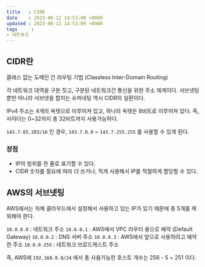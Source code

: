 ```yaml
---
title   : CIDR
date    : 2023-06-12 14:53:00 +0900
updated : 2023-06-12 14:53:09 +0900
tags     : 
- 네트워크
---
```


## CIDR란

클래스 없는 도메인 간 라우팅 기법 (Classless Inter-Domain Routing)

각 네트워크 대역을 구분 짓고, 구분된 네트워크간 통신을 위한 주소 체계이다.
서브넷팅 뿐만 아니라 서브넷을 합치는 슈퍼네팅 역시 CIDR의 일환이다.

IPv4 주소는 4개의 옥텟으로 이루어져 있고, 하나의 옥텟은 8비트로 이루어져 있다. 
즉, 사이더는 0~32까지 총 32비트까지 사용가능하다.

`143.7.65.203/16` 인 경우, `143.7.0.0` ~ `143.7.255.255` 를 사용할 수 있게 된다.

### 장점
- IP의 범위를 한 줄로 표기할 수 있다.
- CIDR 숫자를 필요에 따라 더 쓰거나, 적게 사용해서 IP를 적절하게 할당할 수 있다.

## AWS의 서브넷팅
AWS에서는 자체 클라우드에서 설정해서 사용하고 있는 IP가 있기 때문에 총 5개를 제외해야 한다.

`10.0.0.0` : 네트워크 주소
`10.0.0.1` : AWS에서 VPC 라우터 용으로 예약 (Default Gateway)
`10.0.0.2` : DNS 서버 주소
`10.0.0.3` : AWS에서 앞으로 사용하려고 예약한 주소
`10.0.0.255` : 네트워크 브로드캐스트 주소

즉, AWS에 `192.168.0.0/24` 에서 총 사용가능한 호스트 개수는 256 - 5 = 251 이다.


